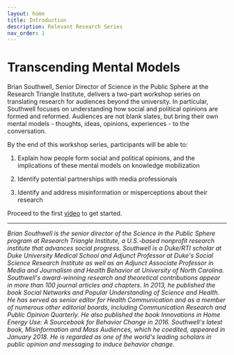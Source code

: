 ```yaml
---
layout: home
title: Introduction
description: Relevant Research Series
nav_order: 1
---
```


<!-- Edit the content below for the workshop in question. Once you're ready to publish, remove the comment characters e.g. "<!--" at the start and end -->

<!--<img src="assets/img/dmds-tableau.png" alt="Workshop Title Slide" width="720">-->

# Transcending Mental Models
<!--**A Relevant Research Series workshop prepared by [Brian Southwell](https://www.rti.org/expert/brian-g-southwell), Senior Director of Science in the Public Sphere at the Research Triangle Institute.**-->

Brian Southwell, Senior Director of Science in the Public Sphere at the Research Triangle Institute, delivers a two-part workshop series on translating research for audiences beyond the university. In particular, Southwell focuses on understanding how social and political opinions are formed and reformed. Audiences are not blank slates, but bring their own mental models - thoughts, ideas, opinions, experiences - to the conversation.

By the end of this workshop series, participants will be able to: 

1. Explain how people form social and political opinions, and the implications of these mental models on knowledge mobilization

2. Identify potential partnerships with media professionals

3. Identify and address misinformation or misperceptions about their research

Proceed to the first [video](video-1) to get started.

___
*Brian Southwell is the senior director of the Science in the Public Sphere program at Research Triangle Institute, a U.S.-based nonprofit research institute that advances social progress. Southwell is a Duke/RTI scholar at Duke University Medical School and Adjunct Professor at Duke's Social Science Research Institute as well as an Adjunct Associate Professor in Media and Journalism and Health Behavior at University of North Carolina. Southwell's award-winning research and theoretical contributions appear in more than 100 journal articles and chapters. In 2013, he published the book Social Networks and Popular Understanding of Science and Health. He has served as senior editor for Health Communication and as a member of numerous other editorial boards, including Communication Research and Public Opinion Quarterly. He also published the book Innovations in Home Energy Use: A Sourcebook for Behavior Change in 2016. Southwell's latest book, Misinformation and Mass Audiences, which he coedited, appeared in January 2018. He is regarded as one of the world's leading scholars in public opinion and messaging to induce behavior change.*
